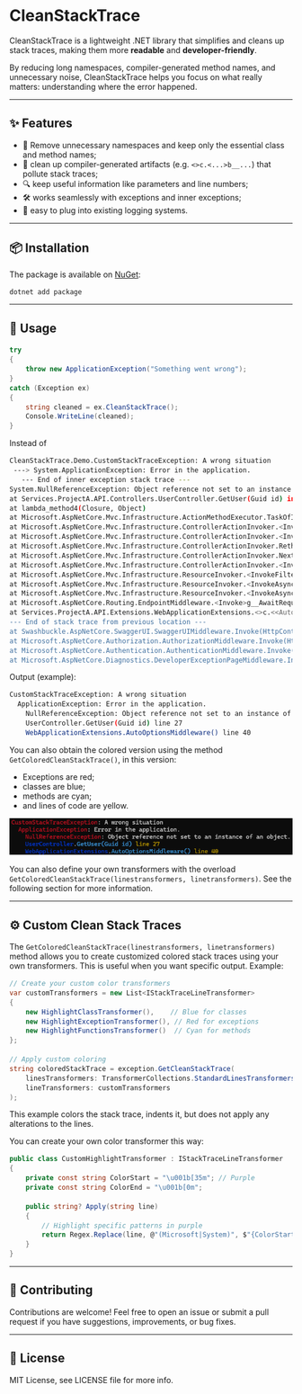 ﻿# CleanStackTrace

CleanStackTrace is a lightweight .NET library that simplifies and cleans up stack traces, making them more **readable** and **developer-friendly**.  

By reducing long namespaces, compiler-generated method names, and unnecessary noise, CleanStackTrace helps you focus on what really matters: understanding where the error happened.

---

## ✨ Features

- 🚀 Remove unnecessary namespaces and keep only the essential class and method names;  
- 🧹 clean up compiler-generated artifacts (e.g. `<>c.<...>b__...`) that pollute stack traces;  
- 🔍 keep useful information like parameters and line numbers;  
- 🛠 works seamlessly with exceptions and inner exceptions;  
- 🔧 easy to plug into existing logging systems.  

---

## 📦 Installation

The package is available on [NuGet](https://www.nuget.org/):

```c#
dotnet add package 
```

---

## 🔧 Usage
```c#
try
{
    throw new ApplicationException("Something went wrong");
}
catch (Exception ex)
{
    string cleaned = ex.CleanStackTrace();
    Console.WriteLine(cleaned);
}
```

Instead of
```sh
CleanStackTrace.Demo.CustomStackTraceException: A wrong situation
 ---> System.ApplicationException: Error in the application.
   --- End of inner exception stack trace ---
System.NullReferenceException: Object reference not set to an instance of an object.
at Services.ProjectA.API.Controllers.UserController.GetUser(Guid id) in C:\Users\UserName\Repositories\Client\Services\ProjectA\API\Controllers\UserController.cs:line 27
at lambda_method4(Closure, Object)
at Microsoft.AspNetCore.Mvc.Infrastructure.ActionMethodExecutor.TaskOfIActionResultExecutor.Execute(ActionContext actionContext, IActionResultTypeMapper mapper, ObjectMethodExecutor executor, Object controller, Object[] arguments)
at Microsoft.AspNetCore.Mvc.Infrastructure.ControllerActionInvoker.<InvokeActionMethodAsync>g__Awaited|12_0(ControllerActionInvoker invoker, ValueTask`1 actionResultValueTask)
at Microsoft.AspNetCore.Mvc.Infrastructure.ControllerActionInvoker.<InvokeNextActionFilterAsync>g__Awaited|10_0(ControllerActionInvoker invoker, Task lastTask, State next, Scope scope, Object state, Boolean isCompleted)
at Microsoft.AspNetCore.Mvc.Infrastructure.ControllerActionInvoker.Rethrow(ActionExecutedContextSealed context)
at Microsoft.AspNetCore.Mvc.Infrastructure.ControllerActionInvoker.Next(State& next, Scope& scope, Object& state, Boolean& isCompleted)
at Microsoft.AspNetCore.Mvc.Infrastructure.ControllerActionInvoker.<InvokeInnerFilterAsync>g__Awaited|13_0(ControllerActionInvoker invoker, Task lastTask, State next, Scope scope, Object state, Boolean isCompleted)
at Microsoft.AspNetCore.Mvc.Infrastructure.ResourceInvoker.<InvokeFilterPipelineAsync>g__Awaited|20_0(ResourceInvoker invoker, Task lastTask, State next, Scope scope, Object state, Boolean isCompleted)
at Microsoft.AspNetCore.Mvc.Infrastructure.ResourceInvoker.<InvokeAsync>g__Awaited|17_0(ResourceInvoker invoker, Task task, IDisposable scope)
at Microsoft.AspNetCore.Mvc.Infrastructure.ResourceInvoker.<InvokeAsync>g__Awaited|17_0(ResourceInvoker invoker, Task task, IDisposable scope)
at Microsoft.AspNetCore.Routing.EndpointMiddleware.<Invoke>g__AwaitRequestTask|6_0(Endpoint endpoint, Task requestTask, ILogger logger)
at Services.ProjectA.API.Extensions.WebApplicationExtensions.<>c.<<AutoOptionsMiddleware>b__2_0>d.MoveNext() in C:\Users\UserName\Repositories\Client\Servicesoa\progetto\Extensions\WebApplicationExtensions.cs:line 40
--- End of stack trace from previous location ---
at Swashbuckle.AspNetCore.SwaggerUI.SwaggerUIMiddleware.Invoke(HttpContext httpcontext)
at Microsoft.AspNetCore.Authorization.AuthorizationMiddleware.Invoke(HttpContext context)
at Microsoft.AspNetCore.Authentication.AuthenticationMiddleware.Invoke(HttpContext context)
at Microsoft.AspNetCore.Diagnostics.DeveloperExceptionPageMiddleware.Invoke(HttpContext context)
```

Output (example):
```sh
CustomStackTraceException: A wrong situation
  ApplicationException: Error in the application.
    NullReferenceException: Object reference not set to an instance of an object.
    UserController.GetUser(Guid id) line 27
    WebApplicationExtensions.AutoOptionsMiddleware() line 40
```

You can also obtain the colored version using the method `GetColoredCleanStackTrace()`, in this version:

 - Exceptions are red;
 - classes are blue;
 - methods are cyan;
 - and lines of code are yellow.

![alt text](https://raw.githubusercontent.com/gabriele-cavallaro/CleanStackTrace/refs/heads/main/images/example-1.png "Title")

You can also define your own transformers with the overload `GetColoredCleanStackTrace(linestransformers, linetransformers)`. See the following section for more information.

---

## ⚙️ Custom Clean Stack Traces
The `GetColoredCleanStackTrace(linestransformers, linetransformers)` method allows you to create customized colored stack traces using your own transformers. This is useful when you want specific output. Example:

```c#
// Create your custom color transformers
var customTransformers = new List<IStackTraceLineTransformer>
{
    new HighlightClassTransformer(),    // Blue for classes
    new HighlightExceptionTransformer(), // Red for exceptions
    new HighlightFunctionsTransformer()  // Cyan for methods
};

// Apply custom coloring
string coloredStackTrace = exception.GetCleanStackTrace(
    linesTransformers: TransformerCollections.StandardLinesTransformers,
    lineTransformers: customTransformers
);
```

This example colors the stack trace, indents it, but does not apply any alterations to the lines.

You can create your own color transformer this way:

```c#
public class CustomHighlightTransformer : IStackTraceLineTransformer
{
    private const string ColorStart = "\u001b[35m"; // Purple
    private const string ColorEnd = "\u001b[0m";

    public string? Apply(string line)
    {
        // Highlight specific patterns in purple
        return Regex.Replace(line, @"(Microsoft|System)", $"{ColorStart}$1{ColorEnd}");
    }
}
```

---

## 🤝 Contributing

Contributions are welcome!
Feel free to open an issue or submit a pull request if you have suggestions, improvements, or bug fixes.

---

## 📜 License
MIT License, see LICENSE file for more info.
